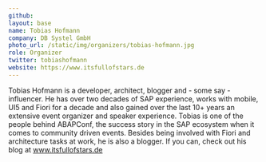 ```yaml
---
github: 
layout: base
name: Tobias Hofmann
company: DB Systel GmbH
photo_url: /static/img/organizers/tobias-hofmann.jpg
role: Organizer
twitter: tobiashofmann
website: https://www.itsfullofstars.de
---
```


Tobias Hofmann is a developer, architect, blogger and - some say - influencer. He has over two decades of SAP experience, works with mobile, UI5 and Fiori for a decade and also gained over the last 10+ years an extensive event organizer and speaker experience. Tobias is one of the people behind ABAPConf, the success story in the SAP ecosystem when it comes to community driven events. Besides being involved with Fiori and architecture tasks at work, he is also a blogger. If you can, check out his blog at www.itsfullofstars.de